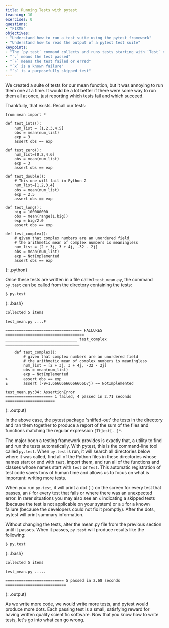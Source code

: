 ```yaml
---
title: Running Tests with pytest
teaching: 10
exercises: 0
questions:
- "FIXME"
objectives:
- "Understand how to run a test suite using the pytest framework"
- "Understand how to read the output of a pytest test suite"
keypoints:
- "The `py.test` command collects and runs tests starting with `Test` or `test_`."
- "`.` means the test passed"
- "`F` means the test failed or erred"
- "`x` is a known failure"
- "`s` is a purposefully skipped test"
---
```


We created a suite of tests for our mean function, but it was annoying to run
them one at a time. It would be a lot better if there were some way to run them
all at once, just reporting which tests fail and which succeed.

Thankfully, that exists. Recall our tests:

~~~
from mean import *

def test_ints():
    num_list = [1,2,3,4,5]
    obs = mean(num_list)
    exp = 3
    assert obs == exp

def test_zero():
    num_list=[0,2,4,6]
    obs = mean(num_list)
    exp = 3
    assert obs == exp

def test_double():
    # This one will fail in Python 2
    num_list=[1,2,3,4]
    obs = mean(num_list)
    exp = 2.5
    assert obs == exp

def test_long():
    big = 100000000
    obs = mean(range(1,big))
    exp = big/2.0
    assert obs == exp

def test_complex():
    # given that complex numbers are an unordered field
    # the arithmetic mean of complex numbers is meaningless
    num_list = [2 + 3j, 3 + 4j, -32 - 2j]
    obs = mean(num_list)
    exp = NotImplemented
    assert obs == exp
~~~
{: .python}

Once these tests are written in a file called `test_mean.py`, the command
`py.test` can be called from the directory containing the tests:

~~~
$ py.test
~~~
{: .bash}
~~~
collected 5 items

test_mean.py ....F

================================== FAILURES ===================================
________________________________ test_complex _________________________________

    def test_complex():
        # given that complex numbers are an unordered field
        # the arithmetic mean of complex numbers is meaningless
        num_list = [2 + 3j, 3 + 4j, -32 - 2j]
        obs = mean(num_list)
        exp = NotImplemented
>       assert obs == exp
E       assert (-9+1.6666666666666667j) == NotImplemented

test_mean.py:34: AssertionError
===================== 1 failed, 4 passed in 2.71 seconds ======================
~~~
{: .output}

In the above case, the pytest package 'sniffed-out' the tests in the
directory and ran them together to produce a report of the sum of the files and
functions matching the regular expression `[Tt]est[-_]*`.

The major boon a testing framework provides is exactly that, a utility to find and run the
tests automatically. With pytest, this is the command-line tool called
`py.test`.  When `py.test` is run, it will search all directories below where it was called,
find all of the Python files in these directories whose names
start or end with `test`, import them, and run all of the functions and classes
whose names start with `test` or `Test`.
This automatic registration of test code saves tons of human time and allows us to
focus on what is important: writing more tests.

When you run `py.test`, it will print a dot (`.`) on the screen for every test
that passes,
an `F` for every test that fails or where there was an unexpected error.
In rarer situations you may also see an `s` indicating a
skipped tests (because the test is not applicable on your system) or a `x` for a known
failure (because the developers could not fix it promptly). After the dots, pytest
will print summary information.

Without changing the tests, alter the mean.py file from the previous section until it passes.
When it passes, `py.test` will produce results like the following:

~~~
$ py.test
~~~
{: .bash}

~~~
collected 5 items

test_mean.py .....

========================== 5 passed in 2.68 seconds ===========================
~~~
{: .output}

As we write more code, we would write more tests, and pytest would produce
more dots.  Each passing test is a small, satisfying reward for having written
quality scientific software. Now that you know how to write tests, let's go
into what can go wrong.
